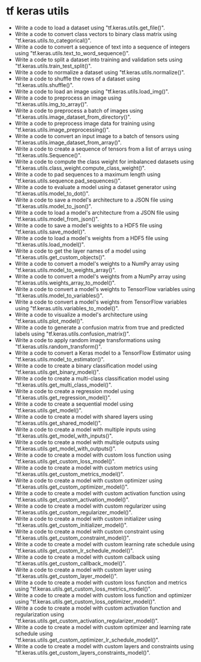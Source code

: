 # tf keras utils

- Write a code to load a dataset using "tf.keras.utils.get_file()".
- Write a code to convert class vectors to binary class matrix using "tf.keras.utils.to_categorical()".
- Write a code to convert a sequence of text into a sequence of integers using "tf.keras.utils.text_to_word_sequence()".
- Write a code to split a dataset into training and validation sets using "tf.keras.utils.train_test_split()".
- Write a code to normalize a dataset using "tf.keras.utils.normalize()".
- Write a code to shuffle the rows of a dataset using "tf.keras.utils.shuffle()".
- Write a code to load an image using "tf.keras.utils.load_img()".
- Write a code to preprocess an image using "tf.keras.utils.img_to_array()".
- Write a code to preprocess a batch of images using "tf.keras.utils.image_dataset_from_directory()".
- Write a code to preprocess image data for training using "tf.keras.utils.image_preprocessing()".
- Write a code to convert an input image to a batch of tensors using "tf.keras.utils.image_dataset_from_array()".
- Write a code to create a sequence of tensors from a list of arrays using "tf.keras.utils.Sequence()".
- Write a code to compute the class weight for imbalanced datasets using "tf.keras.utils.class_weight.compute_class_weight()".
- Write a code to pad sequences to a maximum length using "tf.keras.utils.sequence.pad_sequences()".
- Write a code to evaluate a model using a dataset generator using "tf.keras.utils.model_to_dot()".
- Write a code to save a model's architecture to a JSON file using "tf.keras.utils.model_to_json()".
- Write a code to load a model's architecture from a JSON file using "tf.keras.utils.model_from_json()".
- Write a code to save a model's weights to a HDF5 file using "tf.keras.utils.save_model()".
- Write a code to load a model's weights from a HDF5 file using "tf.keras.utils.load_model()".
- Write a code to get the layer names of a model using "tf.keras.utils.get_custom_objects()".
- Write a code to convert a model's weights to a NumPy array using "tf.keras.utils.model_to_weights_array()".
- Write a code to convert a model's weights from a NumPy array using "tf.keras.utils.weights_array_to_model()".
- Write a code to convert a model's weights to TensorFlow variables using "tf.keras.utils.model_to_variables()".
- Write a code to convert a model's weights from TensorFlow variables using "tf.keras.utils.variables_to_model()".
- Write a code to visualize a model's architecture using "tf.keras.utils.plot_model()".
- Write a code to generate a confusion matrix from true and predicted labels using "tf.keras.utils.confusion_matrix()".
- Write a code to apply random image transformations using "tf.keras.utils.random_transform()".
- Write a code to convert a Keras model to a TensorFlow Estimator using "tf.keras.utils.model_to_estimator()".
- Write a code to create a binary classification model using "tf.keras.utils.get_binary_model()".
- Write a code to create a multi-class classification model using "tf.keras.utils.get_multi_class_model()".
- Write a code to create a regression model using "tf.keras.utils.get_regression_model()".
- Write a code to create a sequential model using "tf.keras.utils.get_model()".
- Write a code to create a model with shared layers using "tf.keras.utils.get_shared_model()".
- Write a code to create a model with multiple inputs using "tf.keras.utils.get_model_with_inputs()".
- Write a code to create a model with multiple outputs using "tf.keras.utils.get_model_with_outputs()".
- Write a code to create a model with custom loss function using "tf.keras.utils.get_custom_loss_model()".
- Write a code to create a model with custom metrics using "tf.keras.utils.get_custom_metrics_model()".
- Write a code to create a model with custom optimizer using "tf.keras.utils.get_custom_optimizer_model()".
- Write a code to create a model with custom activation function using "tf.keras.utils.get_custom_activation_model()".
- Write a code to create a model with custom regularizer using "tf.keras.utils.get_custom_regularizer_model()".
- Write a code to create a model with custom initializer using "tf.keras.utils.get_custom_initializer_model()".
- Write a code to create a model with custom constraint using "tf.keras.utils.get_custom_constraint_model()".
- Write a code to create a model with custom learning rate schedule using "tf.keras.utils.get_custom_lr_schedule_model()".
- Write a code to create a model with custom callback using "tf.keras.utils.get_custom_callback_model()".
- Write a code to create a model with custom layer using "tf.keras.utils.get_custom_layer_model()".
- Write a code to create a model with custom loss function and metrics using "tf.keras.utils.get_custom_loss_metrics_model()".
- Write a code to create a model with custom loss function and optimizer using "tf.keras.utils.get_custom_loss_optimizer_model()".
- Write a code to create a model with custom activation function and regularization using "tf.keras.utils.get_custom_activation_regularizer_model()".
- Write a code to create a model with custom optimizer and learning rate schedule using "tf.keras.utils.get_custom_optimizer_lr_schedule_model()".
- Write a code to create a model with custom layers and constraints using "tf.keras.utils.get_custom_layers_constraints_model()".